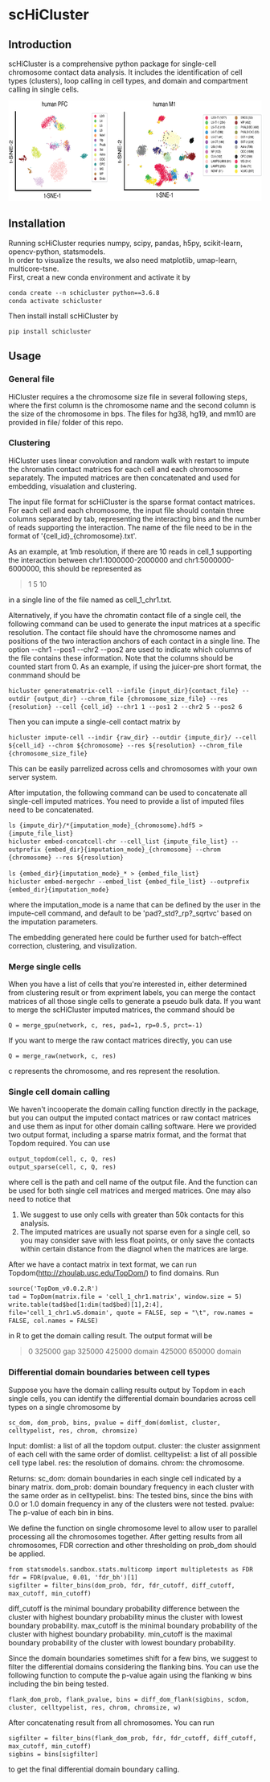 # scHiCluster
## Introduction
scHiCluster is a comprehensive python package for single-cell chromosome contact data analysis. It includes the identification of cell types (clusters), loop calling in cell types, and domain and compartment calling in single cells.

<img src="example/plot/Introduction.png" width="700" height="200" />  

## Installation
Running scHiCluster requries numpy, scipy, pandas, h5py, scikit-learn, opencv-python, statsmodels.  
In order to visualize the results, we also need matplotlib, umap-learn, multicore-tsne.  
First, creat a new conda environment and activate it by
```
conda create --n schicluster python==3.6.8
conda activate schicluster
```
Then install install scHiCluster by
```
pip install schicluster
```

## Usage
### General file
HiCluster requires a the chromosome size file in several following steps, where the first column is the chromosome name and the second column is the size of the chromosome in bps. The files for hg38, hg19, and mm10 are provided in file/ folder of this repo.

### Clustering
HiCluster uses linear convolution and random walk with restart to impute the chromatin contact matrices for each cell and each chromosome separately. The imputed matrices are then concatenated and used for embedding, visualation and clustering.

The input file format for scHiCluster is the sparse format contact matrices. For each cell and each chromosome, the input file should contain three columns separated by tab, representing the interacting bins and the number of reads supporting the interaction. The name of the file need to be in the format of '{cell_id}_{chromosome}.txt'.  

As an example, at 1mb resolution, if there are 10 reads in cell_1 supporting the interaction between chr1:1000000-2000000 and chr1:5000000-6000000, this should be represented as
> 1	5	10

in a single line of the file named as cell_1_chr1.txt. 

Alternatively, if you have the chromatin contact file of a single cell, the following command can be used to generate the input matrices at a specific resolution. The contact file should have the chromosome names and positions of the two interaction anchors of each contact in a single line. The option --chr1 --pos1 --chr2 --pos2 are used to indicate which columns of the file contains these information. Note that the columns should be counted start from 0. As an example, if using the juicer-pre short format, the conmmand should be
```
hicluster generatematrix-cell --infile {input_dir}{contact_file} --outdir {output_dir} --chrom_file {chromosome_size_file} --res {resolution} --cell {cell_id} --chr1 1 --pos1 2 --chr2 5 --pos2 6
```
Then you can impute a single-cell contact matrix by
```
hicluster impute-cell --indir {raw_dir} --outdir {impute_dir}/ --cell ${cell_id} --chrom ${chromosome} --res ${resolution} --chrom_file {chromosome_size_file}
```
This can be easily parrelized across cells and chromosomes with your own server system.

After imputation, the following command can be used to concatenate all single-cell imputed matrices. You need to provide a list of imputed files need to be concatenated.
```
ls {impute_dir}/*{imputation_mode}_{chromosome}.hdf5 > {impute_file_list}
hicluster embed-concatcell-chr --cell_list {impute_file_list} --outprefix {embed_dir}{imputation_mode}_{chromosome} --chrom {chromosome} --res ${resolution}

ls {embed_dir}{imputation_mode}_* > {embed_file_list}
hicluster embed-mergechr --embed_list {embed_file_list} --outprefix {embed_dir}{imputation_mode}
```
where the imputation_mode is a name that can be defined by the user in the impute-cell command, and default to be 'pad?_std?_rp?_sqrtvc' based on the imputation parameters.

The embedding generated here could be further used for batch-effect correction, clustering, and visulization.

### Merge single cells

When you have a list of cells that you're interested in, either determined from clustering result or from expriment labels, you can merge the contact matrices of all those single cells to generate a pseudo bulk data.
If you want to merge the scHiCluster imputed matrices, the command should be
```
Q = merge_gpu(network, c, res, pad=1, rp=0.5, prct=-1)
```
If you want to merge the raw contact matrices directly, you can use
```
Q = merge_raw(network, c, res)
```
c represents the chromosome, and res represent the resolution.

### Single cell domain calling

We haven't incooperate the domain calling function directly in the package, but you can output the imputed contact matrices or raw contact matrices and use them as input for other domain calling software. Here we provided two output format, including a sparse matrix format, and the format that Topdom required. You can use
```
output_topdom(cell, c, Q, res)
output_sparse(cell, c, Q, res)
```
where cell is the path and cell name of the output file. And the function can be used for both single cell matrices and merged matrices. One may also need to notice that 
1. We suggest to use only cells with greater than 50k contacts for this analysis.
2. The imputed matrices are usually not sparse even for a single cell, so you may consider save with less float points, or only save the contacts within certain distance from the diagnol when the matrices are large.

After we have a contact matrix in text format, we can run Topdom(http://zhoulab.usc.edu/TopDom/) to find domains. Run
```
source('TopDom_v0.0.2.R')
tad = TopDom(matrix.file = 'cell_1_chr1.matrix', window.size = 5)
write.table(tad$bed[1:dim(tad$bed)[1],2:4], file='cell_1_chr1.w5.domain', quote = FALSE, sep = "\t", row.names = FALSE, col.names = FALSE)
```
in R to get the domain calling result. The output format will be 

> 0 325000  gap
> 325000 425000 domain
> 425000 650000 domain

### Differential domain boundaries between cell types

Suppose you have the domain calling results output by Topdom in each single cells, you can identify the differential domain boundaries across cell types on a single chromosome by  
```
sc_dom, dom_prob, bins, pvalue = diff_dom(domlist, cluster, celltypelist, res, chrom, chromsize)
```
Input:
domlist: a list of all the topdom output.
cluster: the cluster assignment of each cell with the same order of domlist.
celltypelist: a list of all possible cell type label.
res: the resolution of domains.
chrom: the chromosome.

Returns:
sc_dom: domain boundaries in each single cell indicated by a binary matrix.
dom_prob: domain boundary frequency in each cluster with the same order as in celltypelist.
bins: The tested bins, since the bins with 0.0 or 1.0 domain frequency in any of the clusters were not tested.
pvalue: The p-value of each bin in bins.

We define the function on single chromosome level to allow user to parallel processing all the chromosomes together. After getting results from all chromosomes, FDR correction and other thresholding on prob_dom should be applied. 
```
from statsmodels.sandbox.stats.multicomp import multipletests as FDR
fdr = FDR(pvalue, 0.01, 'fdr_bh')[1]
sigfilter = filter_bins(dom_prob, fdr, fdr_cutoff, diff_cutoff, max_cutoff, min_cutoff)
```
diff_cutoff is the minimal boundary probability difference between the cluster with highest boundary probability minus the cluster with lowest boundary probability.
max_cutoff is the minimal boundary probability of the cluster with highest boundary probability.
min_cutoff is the maximal boundary probability of the cluster with lowest boundary probability.

Since the domain boundaries sometimes shift for a few bins, we suggest to filter the differential domains considering the flanking bins. You can use the following function to compute the p-value again using the flanking w bins including the bin being tested.
```
flank_dom_prob, flank_pvalue, bins = diff_dom_flank(sigbins, scdom, cluster, celltypelist, res, chrom, chromsize, w)
```
After concatenating result from all chromosomes. You can run
```
sigfilter = filter_bins(flank_dom_prob, fdr, fdr_cutoff, diff_cutoff, max_cutoff, min_cutoff)
sigbins = bins[sigfilter]
```
to get the final differential domain boundary calling.
